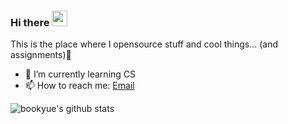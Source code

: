 
### Hi there <img src="https://media.giphy.com/media/hvRJCLFzcasrR4ia7z/giphy.gif" width="25px">

<!--

Here are some ideas to get you started:

- 🔭 I’m currently working on ...
- 🌱 I’m currently learning ...
- 👯 I’m looking to collaborate on ...
- 🤔 I’m looking for help with ...
- 💬 Ask me about ...
- 📫 How to reach me: ...
- 😄 Pronouns: ...
- ⚡ Fun fact: ...
-->

This is the place where I opensource stuff and cool things... (and assignments):rofl:

- 🌱 I’m currently learning CS
- 📫 How to reach me: [Email](mailto:jiangtao69039@gmail.com)

![bookyue's github stats](https://github-readme-stats.vercel.app/api?username=jiangtao69039&show_icons=true&hide_border=true)
